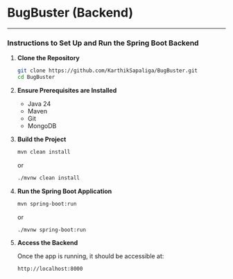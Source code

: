 # BugBuster (Backend)

---

### Instructions to Set Up and Run the Spring Boot Backend

1. **Clone the Repository**

    ```bash
    git clone https://github.com/KarthikSapaliga/BugBuster.git
    cd BugBuster
    ```

2. **Ensure Prerequisites are Installed**

    - Java 24
    - Maven
    - Git
    - MongoDB

3. **Build the Project**

    ```bash
    mvn clean install
    ```

    or

   ```bash
   ./mvnw clean install
   ```

5. **Run the Spring Boot Application**

    ```bash
    mvn spring-boot:run
    ```

    or

   ```bash
   ./mvnw spring-boot:run
   ```

7. **Access the Backend**

    Once the app is running, it should be accessible at:

    ```
    http://localhost:8000
    ```
